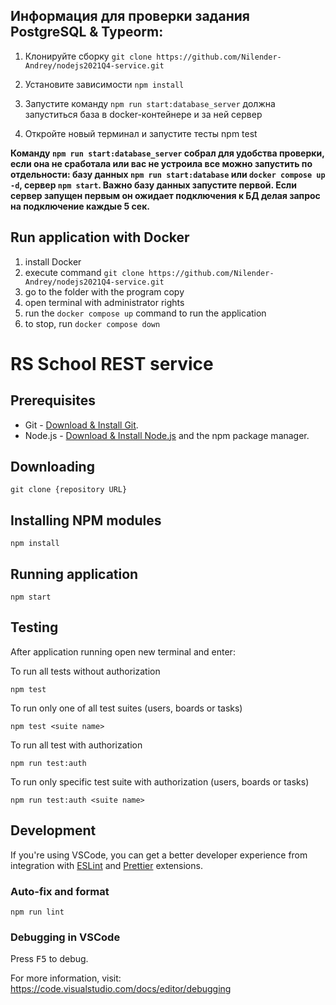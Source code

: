 ## Информация для проверки задания PostgreSQL & Typeorm:

1. Клонируйте сборку
   `git clone https://github.com/Nilender-Andrey/nodejs2021Q4-service.git`

2. Установите зависимости `npm install`
3. Запустите команду `npm run start:database_server` должна запуститься база в docker-контейнере и за ней сервер
4. Откройте новый терминал и запустите тесты npm test

**Команду `npm run start:database_server` собрал для удобства проверки, если она не сработала или вас не устроила все можно запустить по отдельности: базу данных `npm run start:database` или `docker compose up -d`, сервер `npm start`.
Важно базу данных запустите первой. Если сервер запущен первым он ожидает подключения к БД делая запрос на подключение каждые 5 сек.**

## Run application with Docker

1. install Docker
2. execute command `git clone https://github.com/Nilender-Andrey/nodejs2021Q4-service.git`
3. go to the folder with the program copy
4. open terminal with administrator rights
5. run the `docker compose up` command to run the application
6. to stop, run `docker compose down`

# RS School REST service

## Prerequisites

- Git - [Download & Install Git](https://git-scm.com/downloads).
- Node.js - [Download & Install Node.js](https://nodejs.org/en/download/) and the npm package manager.

## Downloading

```
git clone {repository URL}
```

## Installing NPM modules

```
npm install
```

## Running application

```
npm start
```

## Testing

After application running open new terminal and enter:

To run all tests without authorization

```
npm test
```

To run only one of all test suites (users, boards or tasks)

```
npm test <suite name>
```

To run all test with authorization

```
npm run test:auth
```

To run only specific test suite with authorization (users, boards or tasks)

```
npm run test:auth <suite name>
```

## Development

If you're using VSCode, you can get a better developer experience from integration with [ESLint](https://marketplace.visualstudio.com/items?itemName=dbaeumer.vscode-eslint) and [Prettier](https://marketplace.visualstudio.com/items?itemName=esbenp.prettier-vscode) extensions.

### Auto-fix and format

```
npm run lint
```

### Debugging in VSCode

Press <kbd>F5</kbd> to debug.

For more information, visit: https://code.visualstudio.com/docs/editor/debugging
